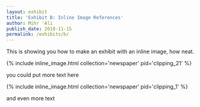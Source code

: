 ```yaml
---
layout: exhibit
title: 'Exhibit B: Inline Image References'
author: Mihr 'Ali
publish_date: 2018-11-15
permalink: /exhibits/b/
---
```


This is showing you how to make an exhibit with an inline image, how neat.

{% include inline_image.html collection='newspaper' pid='clipping_21' %}

you could put more text here


{% include inline_image.html collection='newspaper' pid='clipping_1' %}

and even more text
